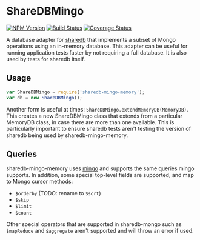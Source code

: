 # ShareDBMingo

  [![NPM Version](https://img.shields.io/npm/v/sharedb-mingo-memory.svg)](https://npmjs.org/package/sharedb-mingo-mongo)
  [![Build Status](https://travis-ci.org/avital/sharedb-mingo-memory.svg?branch=master)](https://travis-ci.org/avital/sharedb-mingo-memory)
  [![Coverage Status](https://coveralls.io/repos/github/avital/sharedb-mingo-memory/badge.svg?branch=master)](https://coveralls.io/github/avital/sharedb-mingo-memory?branch=master)

A database adapter for [sharedb](https://github.com/share/sharedb)
that implements a subset of Mongo operations using an in-memory
database. This adapter can be useful for running application tests
faster by not requiring a full database. It is also used by tests for
sharedb itself.

## Usage

```js
var ShareDBMingo = require('sharedb-mingo-memory');
var db = new ShareDBMingo();
```

Another form is useful at times:
`ShareDBMingo.extendMemoryDB(MemoryDB)`.  This creates a new
ShareDBMingo class that extends from a particular MemoryDB class, in
case there are more than one available. This is particularly important
to ensure sharedb tests aren't testing the version of sharedb being
used by sharedb-mingo-memory.

## Queries

sharedb-mingo-memory uses [mingo](https://github.com/kofrasa/mingo)
and supports the same queries mingo supports. In addition, some special
top-level fields are supported, and map to Mongo cursor methods:
* `$orderby` (TODO: rename to `$sort`)
* `$skip`
* `$limit`
* `$count`

Other special operators that are supported in sharedb-mongo such as
`$mapReduce` and `$aggregate` aren't supported and will throw an error
if used.
